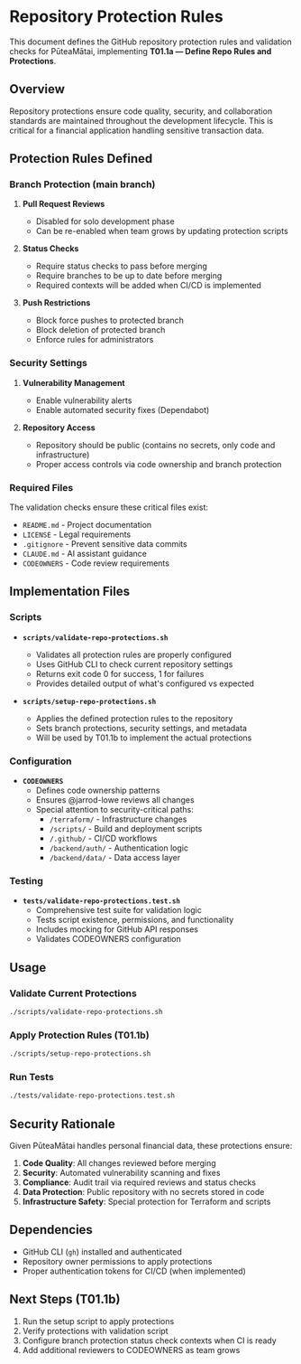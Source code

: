 # Repository Protection Rules

This document defines the GitHub repository protection rules and validation checks for PūteaMātai, implementing **T01.1a — Define Repo Rules and Protections**.

## Overview

Repository protections ensure code quality, security, and collaboration standards are maintained throughout the development lifecycle. This is critical for a financial application handling sensitive transaction data.

## Protection Rules Defined

### Branch Protection (main branch)

1. **Pull Request Reviews**
   - Disabled for solo development phase
   - Can be re-enabled when team grows by updating protection scripts

2. **Status Checks**
   - Require status checks to pass before merging
   - Require branches to be up to date before merging
   - Required contexts will be added when CI/CD is implemented

3. **Push Restrictions**
   - Block force pushes to protected branch
   - Block deletion of protected branch
   - Enforce rules for administrators

### Security Settings

1. **Vulnerability Management**
   - Enable vulnerability alerts
   - Enable automated security fixes (Dependabot)

2. **Repository Access**
   - Repository should be public (contains no secrets, only code and infrastructure)
   - Proper access controls via code ownership and branch protection

### Required Files

The validation checks ensure these critical files exist:
- `README.md` - Project documentation
- `LICENSE` - Legal requirements
- `.gitignore` - Prevent sensitive data commits
- `CLAUDE.md` - AI assistant guidance
- `CODEOWNERS` - Code review requirements

## Implementation Files

### Scripts

- **`scripts/validate-repo-protections.sh`**
  - Validates all protection rules are properly configured
  - Uses GitHub CLI to check current repository settings
  - Returns exit code 0 for success, 1 for failures
  - Provides detailed output of what's configured vs expected

- **`scripts/setup-repo-protections.sh`**
  - Applies the defined protection rules to the repository
  - Sets branch protections, security settings, and metadata
  - Will be used by T01.1b to implement the actual protections

### Configuration

- **`CODEOWNERS`**
  - Defines code ownership patterns
  - Ensures @jarrod-lowe reviews all changes
  - Special attention to security-critical paths:
    - `/terraform/` - Infrastructure changes
    - `/scripts/` - Build and deployment scripts
    - `/.github/` - CI/CD workflows
    - `/backend/auth/` - Authentication logic
    - `/backend/data/` - Data access layer

### Testing

- **`tests/validate-repo-protections.test.sh`**
  - Comprehensive test suite for validation logic
  - Tests script existence, permissions, and functionality
  - Includes mocking for GitHub API responses
  - Validates CODEOWNERS configuration

## Usage

### Validate Current Protections
```bash
./scripts/validate-repo-protections.sh
```

### Apply Protection Rules (T01.1b)
```bash
./scripts/setup-repo-protections.sh
```

### Run Tests
```bash
./tests/validate-repo-protections.test.sh
```

## Security Rationale

Given PūteaMātai handles personal financial data, these protections ensure:

1. **Code Quality**: All changes reviewed before merging
2. **Security**: Automated vulnerability scanning and fixes
3. **Compliance**: Audit trail via required reviews and status checks
4. **Data Protection**: Public repository with no secrets stored in code
5. **Infrastructure Safety**: Special protection for Terraform and scripts

## Dependencies

- GitHub CLI (`gh`) installed and authenticated
- Repository owner permissions to apply protections
- Proper authentication tokens for CI/CD (when implemented)

## Next Steps (T01.1b)

1. Run the setup script to apply protections
2. Verify protections with validation script
3. Configure branch protection status check contexts when CI is ready
4. Add additional reviewers to CODEOWNERS as team grows